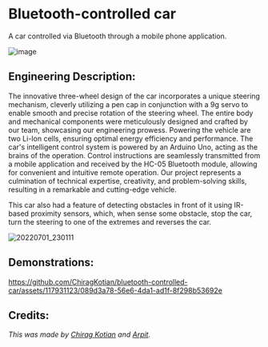 # Bluetooth-controlled car

A car controlled via Bluetooth through a mobile phone application.

![image](https://github.com/ChiragKotian/bluetooth-controlled-car/assets/117931123/888c6e81-3052-4117-89ca-4878d45e0f65)


## Engineering Description: 
The innovative three-wheel design of the car incorporates a unique steering mechanism, cleverly utilizing a pen cap in conjunction with a 9g servo to enable smooth and precise rotation of the steering wheel. The entire body and mechanical components were meticulously designed and crafted by our team, showcasing our engineering prowess. Powering the vehicle are two Li-Ion cells, ensuring optimal energy efficiency and performance. The car's intelligent control system is powered by an Arduino Uno, acting as the brains of the operation. Control instructions are seamlessly transmitted from a mobile application and received by the HC-05 Bluetooth module, allowing for convenient and intuitive remote operation. Our project represents a culmination of technical expertise, creativity, and problem-solving skills, resulting in a remarkable and cutting-edge vehicle.

This car also had a feature of detecting obstacles in front of it using IR-based proximity sensors, which, when sense some obstacle, stop the car, turn the steering to one of the extremes and reverses the car.

![20220701_230111](https://github.com/ChiragKotian/bluetooth-controlled-car/assets/117931123/f99026b9-2fa9-457b-988d-92d4ff34a0f1)

## Demonstrations:


https://github.com/ChiragKotian/bluetooth-controlled-car/assets/117931123/089d3a78-56e6-4da1-ad1f-8f298b53692e




## Credits:
_This was made by [Chirag Kotian](https://github.com/ChiragKotian) and [Arpit](https://github.com/arpitguptagithub)._
